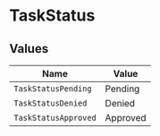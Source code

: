 # TaskStatus


## Values

| Name                 | Value                |
| -------------------- | -------------------- |
| `TaskStatusPending`  | Pending              |
| `TaskStatusDenied`   | Denied               |
| `TaskStatusApproved` | Approved             |